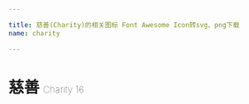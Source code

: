 ```yaml
---

title: 慈善(Charity)的相关图标 Font Awesome Icon转svg、png下载
name: charity

---
```


# 慈善  <small style="font-size: 60%;font-weight: 100">Charity <span class="badge-secondary badge">16</span> </small>

<search tag="charity" :max="0"/>


